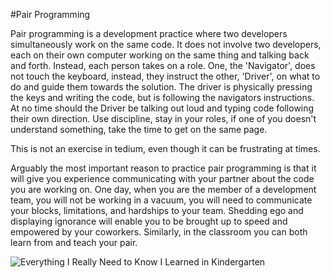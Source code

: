 #Pair Programming

Pair programming is a development practice where two developers simultaneously work on the same code. It does not involve two developers, each on their own computer working on the same thing and talking back and forth. Instead, each person takes on a role. One, the 'Navigator', does not touch the keyboard, instead, they instruct the other, 'Driver', on what to do and guide them towards the solution. The driver is physically pressing the keys and writing the code, but is following the navigators instructions. At no time should the Driver be talking out loud and typing code following their own direction. Use discipline, stay in your roles, if one of you doesn't understand something, take the time to get on the same page.  
  
This is not an exercise in tedium, even though it can be frustrating at times.  
  
Arguably the most important reason to practice pair programming is that it will give you experience communicating with your partner about the code you are working on. One day, when you are the member of a development team, you will not be working in a vacuum, you will need to communicate your blocks, limitations, and hardships to your team. Shedding ego and displaying ignorance will enable you to be brought up to speed and empowered by your coworkers. Similarly, in the classroom you can both learn from and teach your pair.

![Everything I Really Need to Know I Learned in Kindergarten][kindergarten]  

[kindergarten]:https://locaphile.files.wordpress.com/2013/07/all-i-really-need-to-know-blue-green.png